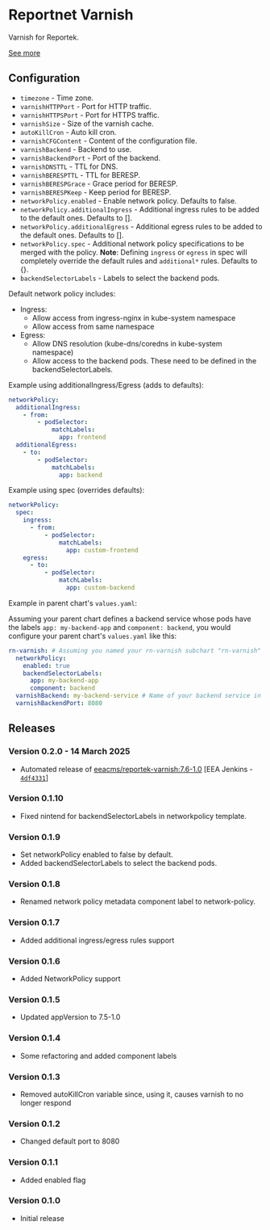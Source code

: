 # Reportnet Varnish

Varnish for Reportek.

[See more](https://github.com/eea/eea.docker.varnish-reportek)

## Configuration

- `timezone` - Time zone.
- `varnishHTTPPort` - Port for HTTP traffic.
- `varnishHTTPSPort` - Port for HTTPS traffic.
- `varnishSize` - Size of the varnish cache.
- `autoKillCron` - Auto kill cron.
- `varnishCFGContent` - Content of the configuration file.
- `varnishBackend` - Backend to use.
- `varnishBackendPort` - Port of the backend.
- `varnishDNSTTL` - TTL for DNS.
- `varnishBERESPTTL` - TTL for BERESP.
- `varnishBERESPGrace` - Grace period for BERESP.
- `varnishBERESPKeep` - Keep period for BERESP.
- `networkPolicy.enabled` - Enable network policy. Defaults to false.
- `networkPolicy.additionalIngress` - Additional ingress rules to be added to the default ones. Defaults to [].
- `networkPolicy.additionalEgress` - Additional egress rules to be added to the default ones. Defaults to [].
- `networkPolicy.spec` - Additional network policy specifications to be merged with the policy. **Note**: Defining `ingress` or `egress` in spec will completely override the default rules and `additional*` rules. Defaults to {}.
- `backendSelectorLabels` - Labels to select the backend pods.

Default network policy includes:
- Ingress:
  - Allow access from ingress-nginx in kube-system namespace
  - Allow access from same namespace
- Egress:
  - Allow DNS resolution (kube-dns/coredns in kube-system namespace)
  - Allow access to the backend pods. These need to be defined in the backendSelectorLabels.

Example using additionalIngress/Egress (adds to defaults):
```yaml
networkPolicy:
  additionalIngress:
    - from:
        - podSelector:
            matchLabels:
              app: frontend
  additionalEgress:
    - to:
        - podSelector:
            matchLabels:
              app: backend
```

Example using spec (overrides defaults):
```yaml
networkPolicy:
  spec:
    ingress:
      - from:
          - podSelector:
              matchLabels:
                app: custom-frontend
    egress:
      - to:
          - podSelector:
              matchLabels:
                app: custom-backend
```

Example in parent chart's `values.yaml`:

Assuming your parent chart defines a backend service whose pods have the labels `app: my-backend-app` and `component: backend`, you would configure your parent chart's `values.yaml` like this:

```yaml
rn-varnish: # Assuming you named your rn-varnish subchart "rn-varnish"
  networkPolicy:
    enabled: true
    backendSelectorLabels:
      app: my-backend-app
      component: backend
  varnishBackend: my-backend-service # Name of your backend service in the parent chart
  varnishBackendPort: 8080
```

## Releases

### Version 0.2.0 - 14 March 2025
- Automated release of [eeacms/reportek-varnish:7.6-1.0](https://github.com/eea/eea.docker.varnish-reportek/releases) [EEA Jenkins - [`4df4331`](https://github.com/eea/helm-charts/commit/4df433174ed03a473195b47e34a19d3c178b775e)]

### Version 0.1.10
- Fixed nintend for backendSelectorLabels in networkpolicy template.

### Version 0.1.9
- Set networkPolicy enabled to false by default.
- Added backendSelectorLabels to select the backend pods.

### Version 0.1.8
- Renamed network policy metadata component label to network-policy.

### Version 0.1.7
- Added additional ingress/egress rules support

### Version 0.1.6
- Added NetworkPolicy support

### Version 0.1.5
- Updated appVersion to 7.5-1.0

### Version 0.1.4
- Some refactoring and added component labels

### Version 0.1.3
- Removed autoKillCron variable since, using it, causes varnish to no longer respond

### Version 0.1.2
- Changed default port to 8080

### Version 0.1.1
- Added enabled flag

### Version 0.1.0
- Initial release
